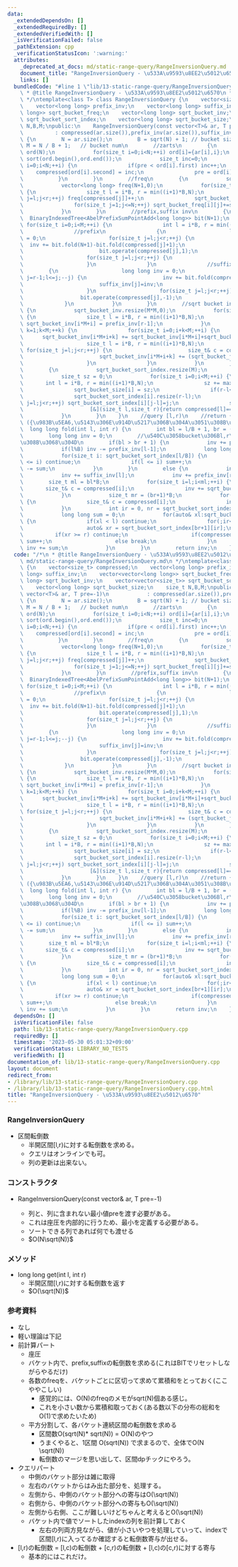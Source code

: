 ```yaml
---
data:
  _extendedDependsOn: []
  _extendedRequiredBy: []
  _extendedVerifiedWith: []
  _isVerificationFailed: false
  _pathExtension: cpp
  _verificationStatusIcon: ':warning:'
  attributes:
    _deprecated_at_docs: md/static-range-query/RangeInversionQuery.md
    document_title: "RangeInversionQuery - \u533A\u9593\u8EE2\u5012\u6570"
    links: []
  bundledCode: "#line 1 \"lib/13-static-range-query/RangeInversionQuery.cpp\"\n/*\n\
    \ * @title RangeInversionQuery - \u533A\u9593\u8EE2\u5012\u6570\n * @docs md/static-range-query/RangeInversionQuery.md\n\
    \ */\ntemplate<class T> class RangeInversionQuery {\n    vector<size_t> compressed;\n\
    \    vector<long long> prefix_inv;\n    vector<long long> suffix_inv;\n    vector<vector<long\
    \ long>> sqrt_bucket_freq;\n    vector<long long> sqrt_bucket_inv;\n    vector<vector<size_t>>\
    \ sqrt_bucket_sort_index;\n    vector<long long> sqrt_bucket_size;\n    size_t\
    \ N,B,M;\npublic:\n    RangeInversionQuery(const vector<T>& ar, T pre=-1)\n  \
    \          : compressed(ar.size()),prefix_inv(ar.size()),suffix_inv(ar.size())\
    \ {\n        N = ar.size();\n        B = sqrt(N) + 1; // bucket size\n       \
    \ M = N / B + 1;   // bucket num\n        //zarts\n        {\n            vector<pair<T,size_t>>\
    \ ord(N);\n            for(size_t i=0;i<N;++i) ord[i]={ar[i],i};\n           \
    \ sort(ord.begin(),ord.end());\n            size_t inc=0;\n            for(size_t\
    \ i=0;i<N;++i) {\n                if(pre < ord[i].first) inc++;\n            \
    \    compressed[ord[i].second] = inc;\n                pre = ord[i].first;\n \
    \           }\n        }\n        //freq\n        {\n            sqrt_bucket_freq.resize(M);\n\
    \            vector<long long> freq(N+1,0);\n            for(size_t i=0;i<M;++i)\
    \ {\n                size_t l = i*B, r = min((i+1)*B,N);\n                for(size_t\
    \ j=l;j<r;++j) freq[compressed[j]]++;\n                sqrt_bucket_freq[i] = freq;\n\
    \                for(size_t j=1;j<=N;++j) sqrt_bucket_freq[i][j]+=sqrt_bucket_freq[i][j-1];\n\
    \            }\n        }\n        //prefix,suffix inv\n        {\n          \
    \  BinaryIndexedTree<AbelPrefixSumPointAdd<long long>> bit(N+1);\n           \
    \ for(size_t i=0;i<M;++i) {\n                int l = i*B, r = min((i+1)*B,N);\n\
    \                //prefix\n                {\n                    long long inv\
    \ = 0;\n                    for(size_t j=l;j<r;++j) {\n                      \
    \  inv += bit.fold(N+1)-bit.fold(compressed[j]+1);\n                        prefix_inv[j]=inv;\n\
    \                        bit.operate(compressed[j],1);\n                    }\n\
    \                    for(size_t j=l;j<r;++j) {\n                        bit.operate(compressed[j],-1);\n\
    \                    }\n                }\n                //suffix\n        \
    \        {\n                    long long inv = 0;\n                    for(int\
    \ j=r-1;l<=j;--j) {\n                        inv += bit.fold(compressed[j]);\n\
    \                        suffix_inv[j]=inv;\n                        bit.operate(compressed[j],1);\n\
    \                    }\n                    for(size_t j=l;j<r;++j) {\n      \
    \                  bit.operate(compressed[j],-1);\n                    }\n   \
    \             }\n            }\n        }\n        //sqrt bucket inv\n       \
    \ {\n            sqrt_bucket_inv.resize(M*M,0);\n            for(size_t i=0;i<M;++i)\
    \ {\n                size_t l = i*B, r = min((i+1)*B,N);\n                if(l<r)\
    \ sqrt_bucket_inv[i*M+i] = prefix_inv[r-1];\n            }\n            for(size_t\
    \ k=1;k<M;++k) {\n                for(size_t i=0;i+k<M;++i) {\n              \
    \      sqrt_bucket_inv[i*M+i+k] += sqrt_bucket_inv[i*M+i]+sqrt_bucket_inv[(i+1)*M+i+k];\n\
    \                    size_t l = i*B, r = min((i+1)*B,N);\n                   \
    \ for(size_t j=l;j<r;++j) {\n                        size_t& c = compressed[j];\n\
    \                        sqrt_bucket_inv[i*M+i+k] += (sqrt_bucket_freq[i+k][c-1]-sqrt_bucket_freq[i][c-1]);\n\
    \                    }\n                }\n            }\n        }\n        //sort\n\
    \        {\n            sqrt_bucket_sort_index.resize(M);\n            sqrt_bucket_size.resize(M,0);\n\
    \            size_t sz = 0;\n            for(size_t i=0;i<M;++i) {\n         \
    \       int l = i*B, r = min((i+1)*B,N);\n                sz += max(0,(r-l));\n\
    \                sqrt_bucket_size[i] = sz;\n                if(r-l<1) continue;\n\
    \                sqrt_bucket_sort_index[i].resize(r-l);\n                for(size_t\
    \ j=l;j<r;++j) sqrt_bucket_sort_index[i][j-l]=j;\n                sort(sqrt_bucket_sort_index[i].begin(),sqrt_bucket_sort_index[i].end(),\n\
    \                     [&](size_t l,size_t r){return compressed[l]==compressed[r]?l<r:compressed[l]<compressed[r];});\n\
    \            }\n        }\n    }\n    //query [l,r)\n    //return {freq,mode}\
    \ ({\u983B\u5EA6,\u5143\u306E\u914D\u5217\u306B\u304A\u3051\u308B\u5024})\n  \
    \  long long fold(int l, int r) {\n        int bl = l/B + 1, br = (r-1)/B - 1;\n\
    \        long long inv = 0;\n        //\u540C\u3058bucket\u306Bl,r\u304C\u3042\
    \u308B\u3068\u304D\n        if(bl > br + 1) {\n            inv += prefix_inv[r-1];\n\
    \            if(l%B) inv -= prefix_inv[l-1];\n            long long sum = 0;\n\
    \            for(size_t i: sqrt_bucket_sort_index[l/B]) {\n                if(r\
    \ <= i) continue;\n                if(l <= i) sum++;\n                else inv\
    \ -= sum;\n            }\n        }\n        else {\n            inv += sqrt_bucket_inv[bl*M+br];\n\
    \            inv += suffix_inv[l];\n            inv += prefix_inv[r-1];\n    \
    \        size_t ml = bl*B;\n            for(size_t i=l;i<ml;++i) {\n         \
    \       size_t& c = compressed[i];\n                inv += sqrt_bucket_freq[br][c-1]-sqrt_bucket_freq[bl-1][c-1];\n\
    \            }\n            size_t mr = (br+1)*B;\n            for(size_t i=mr;i<r;++i)\
    \ {\n                size_t& c = compressed[i];\n                inv += (sqrt_bucket_size[br]-sqrt_bucket_freq[br][c])-(sqrt_bucket_size[bl-1]-sqrt_bucket_freq[bl-1][c]);\n\
    \            }\n            int ir = 0, nr = sqrt_bucket_sort_index[br+1].size();\n\
    \            long long sum = 0;\n            for(auto& xl:sqrt_bucket_sort_index[bl-1])\
    \ {\n                if(xl < l) continue;\n                for(;ir<nr;++ir) {\n\
    \                    auto& xr = sqrt_bucket_sort_index[br+1][ir];\n          \
    \          if(xr >= r) continue;\n                    if(compressed[xl] > compressed[xr])\
    \ sum++;\n                    else break;\n                }\n               \
    \ inv += sum;\n            }\n        }\n        return inv;\n    }\n};\n"
  code: "/*\n * @title RangeInversionQuery - \u533A\u9593\u8EE2\u5012\u6570\n * @docs\
    \ md/static-range-query/RangeInversionQuery.md\n */\ntemplate<class T> class RangeInversionQuery\
    \ {\n    vector<size_t> compressed;\n    vector<long long> prefix_inv;\n    vector<long\
    \ long> suffix_inv;\n    vector<vector<long long>> sqrt_bucket_freq;\n    vector<long\
    \ long> sqrt_bucket_inv;\n    vector<vector<size_t>> sqrt_bucket_sort_index;\n\
    \    vector<long long> sqrt_bucket_size;\n    size_t N,B,M;\npublic:\n    RangeInversionQuery(const\
    \ vector<T>& ar, T pre=-1)\n            : compressed(ar.size()),prefix_inv(ar.size()),suffix_inv(ar.size())\
    \ {\n        N = ar.size();\n        B = sqrt(N) + 1; // bucket size\n       \
    \ M = N / B + 1;   // bucket num\n        //zarts\n        {\n            vector<pair<T,size_t>>\
    \ ord(N);\n            for(size_t i=0;i<N;++i) ord[i]={ar[i],i};\n           \
    \ sort(ord.begin(),ord.end());\n            size_t inc=0;\n            for(size_t\
    \ i=0;i<N;++i) {\n                if(pre < ord[i].first) inc++;\n            \
    \    compressed[ord[i].second] = inc;\n                pre = ord[i].first;\n \
    \           }\n        }\n        //freq\n        {\n            sqrt_bucket_freq.resize(M);\n\
    \            vector<long long> freq(N+1,0);\n            for(size_t i=0;i<M;++i)\
    \ {\n                size_t l = i*B, r = min((i+1)*B,N);\n                for(size_t\
    \ j=l;j<r;++j) freq[compressed[j]]++;\n                sqrt_bucket_freq[i] = freq;\n\
    \                for(size_t j=1;j<=N;++j) sqrt_bucket_freq[i][j]+=sqrt_bucket_freq[i][j-1];\n\
    \            }\n        }\n        //prefix,suffix inv\n        {\n          \
    \  BinaryIndexedTree<AbelPrefixSumPointAdd<long long>> bit(N+1);\n           \
    \ for(size_t i=0;i<M;++i) {\n                int l = i*B, r = min((i+1)*B,N);\n\
    \                //prefix\n                {\n                    long long inv\
    \ = 0;\n                    for(size_t j=l;j<r;++j) {\n                      \
    \  inv += bit.fold(N+1)-bit.fold(compressed[j]+1);\n                        prefix_inv[j]=inv;\n\
    \                        bit.operate(compressed[j],1);\n                    }\n\
    \                    for(size_t j=l;j<r;++j) {\n                        bit.operate(compressed[j],-1);\n\
    \                    }\n                }\n                //suffix\n        \
    \        {\n                    long long inv = 0;\n                    for(int\
    \ j=r-1;l<=j;--j) {\n                        inv += bit.fold(compressed[j]);\n\
    \                        suffix_inv[j]=inv;\n                        bit.operate(compressed[j],1);\n\
    \                    }\n                    for(size_t j=l;j<r;++j) {\n      \
    \                  bit.operate(compressed[j],-1);\n                    }\n   \
    \             }\n            }\n        }\n        //sqrt bucket inv\n       \
    \ {\n            sqrt_bucket_inv.resize(M*M,0);\n            for(size_t i=0;i<M;++i)\
    \ {\n                size_t l = i*B, r = min((i+1)*B,N);\n                if(l<r)\
    \ sqrt_bucket_inv[i*M+i] = prefix_inv[r-1];\n            }\n            for(size_t\
    \ k=1;k<M;++k) {\n                for(size_t i=0;i+k<M;++i) {\n              \
    \      sqrt_bucket_inv[i*M+i+k] += sqrt_bucket_inv[i*M+i]+sqrt_bucket_inv[(i+1)*M+i+k];\n\
    \                    size_t l = i*B, r = min((i+1)*B,N);\n                   \
    \ for(size_t j=l;j<r;++j) {\n                        size_t& c = compressed[j];\n\
    \                        sqrt_bucket_inv[i*M+i+k] += (sqrt_bucket_freq[i+k][c-1]-sqrt_bucket_freq[i][c-1]);\n\
    \                    }\n                }\n            }\n        }\n        //sort\n\
    \        {\n            sqrt_bucket_sort_index.resize(M);\n            sqrt_bucket_size.resize(M,0);\n\
    \            size_t sz = 0;\n            for(size_t i=0;i<M;++i) {\n         \
    \       int l = i*B, r = min((i+1)*B,N);\n                sz += max(0,(r-l));\n\
    \                sqrt_bucket_size[i] = sz;\n                if(r-l<1) continue;\n\
    \                sqrt_bucket_sort_index[i].resize(r-l);\n                for(size_t\
    \ j=l;j<r;++j) sqrt_bucket_sort_index[i][j-l]=j;\n                sort(sqrt_bucket_sort_index[i].begin(),sqrt_bucket_sort_index[i].end(),\n\
    \                     [&](size_t l,size_t r){return compressed[l]==compressed[r]?l<r:compressed[l]<compressed[r];});\n\
    \            }\n        }\n    }\n    //query [l,r)\n    //return {freq,mode}\
    \ ({\u983B\u5EA6,\u5143\u306E\u914D\u5217\u306B\u304A\u3051\u308B\u5024})\n  \
    \  long long fold(int l, int r) {\n        int bl = l/B + 1, br = (r-1)/B - 1;\n\
    \        long long inv = 0;\n        //\u540C\u3058bucket\u306Bl,r\u304C\u3042\
    \u308B\u3068\u304D\n        if(bl > br + 1) {\n            inv += prefix_inv[r-1];\n\
    \            if(l%B) inv -= prefix_inv[l-1];\n            long long sum = 0;\n\
    \            for(size_t i: sqrt_bucket_sort_index[l/B]) {\n                if(r\
    \ <= i) continue;\n                if(l <= i) sum++;\n                else inv\
    \ -= sum;\n            }\n        }\n        else {\n            inv += sqrt_bucket_inv[bl*M+br];\n\
    \            inv += suffix_inv[l];\n            inv += prefix_inv[r-1];\n    \
    \        size_t ml = bl*B;\n            for(size_t i=l;i<ml;++i) {\n         \
    \       size_t& c = compressed[i];\n                inv += sqrt_bucket_freq[br][c-1]-sqrt_bucket_freq[bl-1][c-1];\n\
    \            }\n            size_t mr = (br+1)*B;\n            for(size_t i=mr;i<r;++i)\
    \ {\n                size_t& c = compressed[i];\n                inv += (sqrt_bucket_size[br]-sqrt_bucket_freq[br][c])-(sqrt_bucket_size[bl-1]-sqrt_bucket_freq[bl-1][c]);\n\
    \            }\n            int ir = 0, nr = sqrt_bucket_sort_index[br+1].size();\n\
    \            long long sum = 0;\n            for(auto& xl:sqrt_bucket_sort_index[bl-1])\
    \ {\n                if(xl < l) continue;\n                for(;ir<nr;++ir) {\n\
    \                    auto& xr = sqrt_bucket_sort_index[br+1][ir];\n          \
    \          if(xr >= r) continue;\n                    if(compressed[xl] > compressed[xr])\
    \ sum++;\n                    else break;\n                }\n               \
    \ inv += sum;\n            }\n        }\n        return inv;\n    }\n};\n"
  dependsOn: []
  isVerificationFile: false
  path: lib/13-static-range-query/RangeInversionQuery.cpp
  requiredBy: []
  timestamp: '2023-05-30 05:01:32+09:00'
  verificationStatus: LIBRARY_NO_TESTS
  verifiedWith: []
documentation_of: lib/13-static-range-query/RangeInversionQuery.cpp
layout: document
redirect_from:
- /library/lib/13-static-range-query/RangeInversionQuery.cpp
- /library/lib/13-static-range-query/RangeInversionQuery.cpp.html
title: "RangeInversionQuery - \u533A\u9593\u8EE2\u5012\u6570"
---
```

### RangeInversionQuery
- 区間転倒数
  - 半開区間[l,r)に対する転倒数を求める。
  - クエリはオンラインでも可。
  - 列の更新は出来ない。

### コンストラクタ
- RangeInversionQuery(const vector<T>& ar, T pre=-1)
  - 列と、列に含まれない最小値preを渡す必要がある。
  - これは座圧を内部的に行うため、最小を定義する必要がある。
  - ソートできる列であれば何でも渡せる
  - $O(N\sqrt(N))$

### メソッド
- long long get(int l, int r)
  - 半開区間[l,r)に対する転倒数を返す
  - $O(\sqrt(N))$

### 参考資料
- なし
- 軽い理論は下記
- 前計算パート
  - 座圧
  - バケット内で、prefix,suffixの転倒数を求める(これはBITでリセットしながらやるだけ)
  - 各数のfreqを、バケットごとに区切って求めて累積和をとっておく(ここややこしい)
    - 感覚的には、O(N)のfreqのメモがsqrt(N)個ある感じ。
    - これを小さい数から累積和取っておく(ある数以下の分布の総和をO(1)で求めたいため)
  - 平方分割して、各バケット連続区間の転倒数を求める
    - 区間数O(sqrt(N)* sqrt(N)) = O(N)のやつ
    - うまくやると、1区間 O(sqrt(N)) で求まるので、全体でO(N \sqrt(N))
    - 転倒数のマージを思い出して、区間dpチックにやろう。
- クエリパート
  - 中側のバケット部分は雑に取得
  - 左右のバケットからはみ出た部分を、処理する。
  - 左側から、中側のバケット部分への寄与はO(\sqrt(N))
  - 右側から、中側のバケット部分への寄与もO(\sqrt(N))
  - 左側から右側、ここが難しいけどちゃんと考えるとO(\sqrt(N))
  - バケット内で値でソートしたindexの列を前計算しておく
    - 左右の列両方見ながら、値が小さいやつを処理していって、indexで区間[l,r)に入ってるか確認すると転倒数寄与が出せる。
- [l,r)の転倒数 = [l,c)の転倒数 + [c,r)の転倒数 + [l,c)の[c,r)に対する寄与
  - 基本的にはこれだけ。